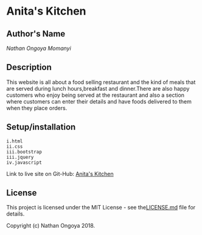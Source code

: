 # Anita's Kitchen

## Author's Name
  *Nathan Ongoya Momanyi*

## Description
  This website is all about a food selling restaurant and the kind of meals that  are served during lunch hours,breakfast and dinner.There are also happy customers who enjoy being served at the restaurant and also a section where customers can enter their details and have foods delivered to them when they place orders.

## Setup/installation
    i.html
    ii.css
    iii.bootstrap
    iii.jquery
    iv.javascript

Link to live site on Git-Hub:
   [Anita's Kitchen](https://nash2030.github.io/mpft-ip/)

## License
This project is licensed under the MIT License - see the[LICENSE.md](https://en.wikipedia.org/wiki/MIT_License) file for details.

Copyright (c) Nathan Ongoya 2018.
